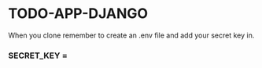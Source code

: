 # TODO-APP-DJANGO
When you clone remember to create an .env file and add your secret key in.

### SECRET_KEY =